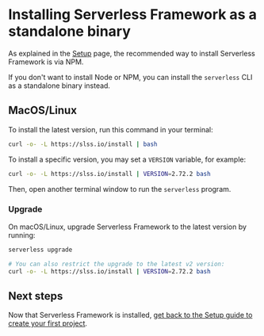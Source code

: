 <!--
title: Installing Serverless Framework as a standalone binary
layout: Doc
-->

# Installing Serverless Framework as a standalone binary

As explained in the [Setup](./getting-started.md) page, the recommended way to install Serverless Framework is via NPM.

If you don't want to install Node or NPM, you can install the `serverless` CLI as a standalone binary instead.

## MacOS/Linux

To install the latest version, run this command in your terminal:

```bash
curl -o- -L https://slss.io/install | bash
```

To install a specific version, you may set a `VERSION` variable, for example:

```bash
curl -o- -L https://slss.io/install | VERSION=2.72.2 bash
```

Then, open another terminal window to run the `serverless` program.

### Upgrade

On macOS/Linux, upgrade Serverless Framework to the latest version by running:

```bash
serverless upgrade

# You can also restrict the upgrade to the latest v2 version:
curl -o- -L https://slss.io/install | VERSION=2.72.2 bash
```

## Next steps

Now that Serverless Framework is installed, [get back to the Setup guide to create your first project](./getting-started.md).
